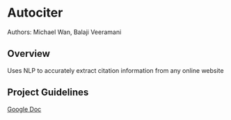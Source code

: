 # Autociter
Authors: Michael Wan, Balaji Veeramani

## Overview
Uses NLP to accurately extract citation information from any online website

## Project Guidelines
[Google Doc](https://docs.google.com/document/d/1TixeELMOJiErqlB_TrHYywdB45SXnI5XN9w0SOLU6vg/edit?usp=sharing)

